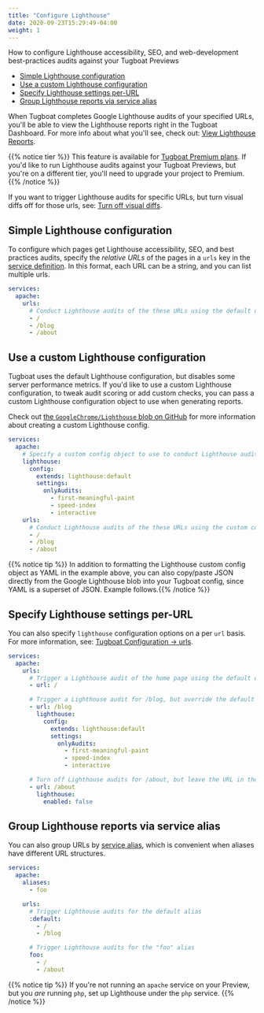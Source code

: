 ```yaml
---
title: "Configure Lighthouse"
date: 2020-09-23T15:29:49-04:00
weight: 1
---
```


How to configure Lighthouse accessibility, SEO, and web-development best-practices audits against your Tugboat Previews

- [Simple Lighthouse configuration](#simple-lighthouse-configuration)
- [Use a custom Lighthouse configuration](#use-a-custom-lighthouse-configuration)
- [Specify Lighthouse settings per-URL](#specify-lighthouse-settings-per-url)
- [Group Lighthouse reports via service alias](#group-lighthouse-reports-via-service-alias)

When Tugboat completes Google Lighthouse audits of your specified URLs, you'll be able to view the Lighthouse reports
right in the Tugboat Dashboard. For more info about what you'll see, check out:
[View Lighthouse Reports](../view-lighthouse-reports/).

{{% notice tier %}} This feature is available for [Tugboat Premium plans](https://www.tugboatqa.com/premium). If you'd
like to run Lighthouse audits against your Tugboat Previews, but you're on a different tier, you'll need to upgrade your
project to Premium.{{% /notice %}}

If you want to trigger Lighthouse audits for specific URLs, but turn visual diffs off for those urls, see:
[Turn off visual diffs](/visual-diffs/configure-visual-diffs/#turn-off-visual-diffs).

## Simple Lighthouse configuration

To configure which pages get Lighthouse accessibility, SEO, and best practices audits, specify the _relative URLs_ of
the pages in a `urls` key in the [service definition](/setting-up-services/). In this format, each URL can be a string,
and you can list multiple urls.

```yaml
services:
  apache:
    urls:
      # Conduct Lighthouse audits of the these URLs using the default options
      - /
      - /blog
      - /about
```

## Use a custom Lighthouse configuration

Tugboat uses the default Lighthouse configuration, but disables some server performance metrics. If you'd like to use a
custom Lighthouse configuration, to tweak audit scoring or add custom checks, you can pass a custom Lighthouse
configuration object to use when generating reports.

Check out
[the `GoogleChrome/Lighthouse` blob on GitHub](https://github.com/GoogleChrome/lighthouse/blob/HEAD/docs/configuration.md)
for more information about creating a custom Lighthouse config.

```yaml
services:
  apache:
    # Specify a custom config object to use to conduct Lighthouse audits
    lighthouse:
      config:
        extends: lighthouse:default
        settings:
          onlyAudits:
            - first-meaningful-paint
            - speed-index
            - interactive
    urls:
      # Conduct Lighthouse audits of the these URLs using the custom config
      - /
      - /blog
      - /about
```

{{% notice tip %}} In addition to formatting the Lighthouse custom config object as YAML in the example above, you can
also copy/paste JSON directly from the Google Lighthouse blob into your Tugboat config, since YAML is a superset of
JSON. Example follows.{{% /notice %}}

## Specify Lighthouse settings per-URL

You can also specify `lighthouse` configuration options on a per `url` basis. For more information, see:
[Tugboat Configuration -> urls](/reference/tugboat-configuration/#urls).

```yaml
services:
  apache:
    urls:
      # Trigger a Lighthouse audit of the home page using the default options
      - url: /

      # Trigger a Lighthouse audit for /blog, but override the default config with a custom config object
      - url: /blog
        lighthouse:
          config:
            extends: lighthouse:default
            settings:
              onlyAudits:
                - first-meaningful-paint
                - speed-index
                - interactive

      # Turn off Lighthouse audits for /about, but leave the URL in the list for other Service URL activities, such as generating visual diffs
      - url: /about
        lighthouse:
          enabled: false
```

## Group Lighthouse reports via service alias

You can also group URLs by [service alias](/reference/tugboat-configuration/#aliases), which is convenient when aliases
have different URL structures.

```yaml
services:
  apache:
    aliases:
      - foo

    urls:
      # Trigger Lighthouse audits for the default alias
      :default:
        - /
        - /blog

      # Trigger Lighthouse audits for the "foo" alias
      foo:
        - /
        - /about
```

{{% notice tip %}} If you're not running an `apache` service on your Preview, but you _are_ running `php`, set up
Lighthouse under the `php` service. {{% /notice %}}
